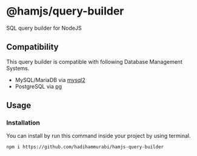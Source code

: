 # @hamjs/query-builder
SQL query builder for NodeJS

## Compatibility
This query builder is compatible with following Database Management Systems.
- MySQL/MariaDB via [mysql2](https://www.npmjs.com/package/mysql2)
- PostgreSQL via [pg](https://www.npmjs.com/package/pg)

## Usage
### Installation
You can install by run this command inside your project by using terminal.
```bash
npm i https://github.com/hadihammurabi/hamjs-query-builder
```

